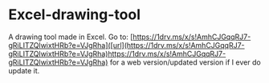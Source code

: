 # Excel-drawing-tool
A drawing tool made in Excel.
Go to: [https://1drv.ms/x/s!AmhCJGqqRJ7-gRiLITZQlwixtHRb?e=VJgRha]([url](https://1drv.ms/x/s!AmhCJGqqRJ7-gRiLITZQlwixtHRb?e=VJgRha)https://1drv.ms/x/s!AmhCJGqqRJ7-gRiLITZQlwixtHRb?e=VJgRha) for a web version/updated version if I ever do update it.
